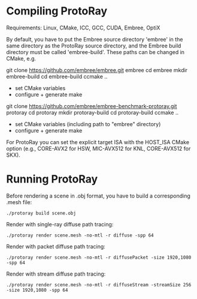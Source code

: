 Compiling ProtoRay
==================

Requirements: Linux, CMake, ICC, GCC, CUDA, Embree, OptiX

By default, you have to put the Embree source directory 'embree' in the same directory as the ProtoRay source directory, and the Embree build directory must be called 'embree-build'. These paths can be changed in CMake, e.g.

git clone https://github.com/embree/embree.git embree
cd embree
mkdir embree-build
cd embree-build
ccmake ..
- set CMake variables
- configure + generate
make 

git clone https://github.com/embree/embree-benchmark-protoray.git protoray
cd protoray
mkdir protoray-build
cd protoray-build
ccmake ..
- set CMake variables (including path to "embree" directory)
- configure + generate
make 

For ProtoRay you can set the explicit target ISA with the HOST_ISA CMake option (e.g., CORE-AVX2 for HSW, MIC-AVX512 for KNL, CORE-AVX512 for SKX).


Running ProtoRay
================

Before rendering a scene in .obj format, you have to build a corresponding .mesh file:

    ./protoray build scene.obj


Render with single-ray diffuse path tracing:

    ./protoray render scene.mesh -no-mtl -r diffuse -spp 64


Render with packet diffuse path tracing:

    ./protoray render scene.mesh -no-mtl -r diffusePacket -size 1920,1080 -spp 64


Render with stream diffuse path tracing:

    ./protoray render scene.mesh -no-mtl -r diffuseStream -streamSize 256 -size 1920,1080 -spp 64
